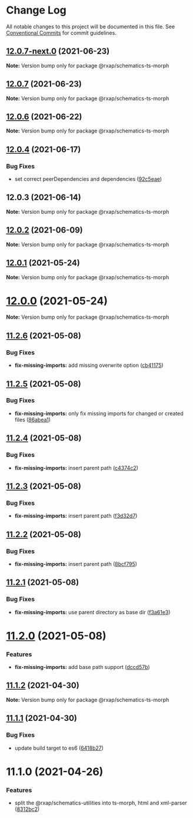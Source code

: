 # Change Log

All notable changes to this project will be documented in this file.
See [Conventional Commits](https://conventionalcommits.org) for commit guidelines.

## [12.0.7-next.0](https://gitlab.com/rxap/packages/compare/@rxap/schematics-ts-morph@12.0.6...@rxap/schematics-ts-morph@12.0.7-next.0) (2021-06-23)

**Note:** Version bump only for package @rxap/schematics-ts-morph





## [12.0.7](https://gitlab.com/rxap/packages/compare/@rxap/schematics-ts-morph@12.0.6...@rxap/schematics-ts-morph@12.0.7) (2021-06-23)

**Note:** Version bump only for package @rxap/schematics-ts-morph





## [12.0.6](https://gitlab.com/rxap/packages/compare/@rxap/schematics-ts-morph@12.0.4...@rxap/schematics-ts-morph@12.0.6) (2021-06-22)

**Note:** Version bump only for package @rxap/schematics-ts-morph





## [12.0.4](https://gitlab.com/rxap/packages/compare/@rxap/schematics-ts-morph@12.0.3...@rxap/schematics-ts-morph@12.0.4) (2021-06-17)


### Bug Fixes

* set correct peerDependencies and dependencies ([92c5eae](https://gitlab.com/rxap/packages/commit/92c5eae7eb84c65381ed005da1900ce5f0ce80a3))





## 12.0.3 (2021-06-14)

**Note:** Version bump only for package @rxap/schematics-ts-morph





## [12.0.2](https://gitlab.com/rxap/packages/compare/@rxap/schematics-ts-morph@11.2.7...@rxap/schematics-ts-morph@12.0.2) (2021-06-09)

**Note:** Version bump only for package @rxap/schematics-ts-morph





## [12.0.1](https://gitlab.com/rxap/packages/compare/@rxap/schematics-ts-morph@12.0.0...@rxap/schematics-ts-morph@12.0.1) (2021-05-24)

**Note:** Version bump only for package @rxap/schematics-ts-morph





# [12.0.0](https://gitlab.com/rxap/packages/compare/@rxap/schematics-ts-morph@11.2.6...@rxap/schematics-ts-morph@12.0.0) (2021-05-24)

**Note:** Version bump only for package @rxap/schematics-ts-morph





## [11.2.6](https://gitlab.com/rxap/packages/compare/@rxap/schematics-ts-morph@11.2.5...@rxap/schematics-ts-morph@11.2.6) (2021-05-08)


### Bug Fixes

* **fix-missing-imports:** add missing overwrite option ([cb41175](https://gitlab.com/rxap/packages/commit/cb411750e799b9857dc0f7ac5c78504f3a60b9d7))





## [11.2.5](https://gitlab.com/rxap/packages/compare/@rxap/schematics-ts-morph@11.2.4...@rxap/schematics-ts-morph@11.2.5) (2021-05-08)


### Bug Fixes

* **fix-missing-imports:** only fix missing imports for changed or created files ([86abea1](https://gitlab.com/rxap/packages/commit/86abea1ac57899a3d2897a80a76f5c73bf8de261))





## [11.2.4](https://gitlab.com/rxap/packages/compare/@rxap/schematics-ts-morph@11.2.3...@rxap/schematics-ts-morph@11.2.4) (2021-05-08)


### Bug Fixes

* **fix-missing-imports:** insert parent path ([c4374c2](https://gitlab.com/rxap/packages/commit/c4374c2a506d2bd521eab2f68b0bcfe43c3bb25c))





## [11.2.3](https://gitlab.com/rxap/packages/compare/@rxap/schematics-ts-morph@11.2.2...@rxap/schematics-ts-morph@11.2.3) (2021-05-08)


### Bug Fixes

* **fix-missing-imports:** insert parent path ([f3d32d7](https://gitlab.com/rxap/packages/commit/f3d32d750fc114dd90fcccec034e18323c979fad))





## [11.2.2](https://gitlab.com/rxap/packages/compare/@rxap/schematics-ts-morph@11.2.1...@rxap/schematics-ts-morph@11.2.2) (2021-05-08)


### Bug Fixes

* **fix-missing-imports:** insert parent path ([8bcf795](https://gitlab.com/rxap/packages/commit/8bcf7957533596fd9c492dc7ab57ba3866688485))





## [11.2.1](https://gitlab.com/rxap/packages/compare/@rxap/schematics-ts-morph@11.2.0...@rxap/schematics-ts-morph@11.2.1) (2021-05-08)


### Bug Fixes

* **fix-missing-imports:** use parent directory as base dir ([f3a61e3](https://gitlab.com/rxap/packages/commit/f3a61e32d294a24081777a703b5f56586b67a81d))





# [11.2.0](https://gitlab.com/rxap/packages/compare/@rxap/schematics-ts-morph@11.1.2...@rxap/schematics-ts-morph@11.2.0) (2021-05-08)


### Features

* **fix-missing-imports:** add base path support ([dccd57b](https://gitlab.com/rxap/packages/commit/dccd57b759e7c9d433072f1c3d6592b83090663b))





## [11.1.2](https://gitlab.com/rxap/packages/compare/@rxap/schematics-ts-morph@11.1.1...@rxap/schematics-ts-morph@11.1.2) (2021-04-30)

**Note:** Version bump only for package @rxap/schematics-ts-morph





## [11.1.1](https://gitlab.com/rxap/packages/compare/@rxap/schematics-ts-morph@11.1.0...@rxap/schematics-ts-morph@11.1.1) (2021-04-30)


### Bug Fixes

* update build target to es6 ([6418b27](https://gitlab.com/rxap/packages/commit/6418b27af301db0c794bb584504d786ad20cfe8c))





# 11.1.0 (2021-04-26)


### Features

* split the @rxap/schematics-utilities into ts-morph, html and xml-parser ([8312bc2](https://gitlab.com/rxap/packages/commit/8312bc2c11d1b15e57185726b62d3b80acf135f9))
